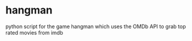# hangman
python script for the game hangman which uses the OMDb API to grab top rated movies from imdb
